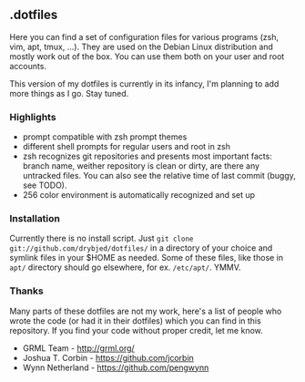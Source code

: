 ## .dotfiles

Here you can find a set of configuration files for various programs (zsh, vim,
apt, tmux, ...).  They are used on the Debian Linux distribution and mostly
work out of the box. You can use them both on your user and root accounts.

This version of my dotfiles is currently in its infancy, I'm planning to add
more things as I go. Stay tuned.

### Highlights

* prompt compatible with zsh prompt themes
* different shell prompts for regular users and root in zsh
* zsh recognizes git repositories and presents most important facts: branch
  name, weither repository is clean or dirty, are there any untracked files.
  You can also see the relative time of last commit (buggy, see TODO).
* 256 color environment is automatically recognized and set up

### Installation

Currently there is no install script. Just `git clone
git://github.com/drybjed/dotfiles/` in a directory of your choice and symlink
files in your $HOME as needed. Some of these files, like those in `apt/`
directory should go elsewhere, for ex. `/etc/apt/`. YMMV.

### Thanks

Many parts of these dotfiles are not my work, here's a list of people who
wrote the code (or had it in their dotfiles) which you can find in this
repository. If you find your code without proper credit, let me know.

* GRML Team - http://grml.org/
* Joshua T. Corbin - https://github.com/jcorbin
* Wynn Netherland - https://github.com/pengwynn
